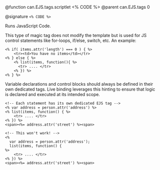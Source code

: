 @function can.EJS.tags.scriptlet <% CODE %>
@parent can.EJS.tags 0

@signature `<% CODE %>`

Runs JavaScript Code.

This type of magic tag does not modify the template but is used for JS control statements 
like for-loops, if/else, switch, etc.  An example:

    <% if( items.attr('length') === 0 ) { %>
        <tr><td>You have no items</td></tr>
    <% } else { %>
        <% list(items, function(){ %>
          <tr> .... </tr>
        <% }) %>
    <% } %>

Variable declarations and control blocks should always be defined in 
their own dedicated tags. Live binding leverages this hinting to ensure that logic is declared and executed at its intended scope.
	
	<!-- Each statement has its own dedicated EJS tag -->
    <% var address = person.attr('address') %>
    <% list(items, function() { %>
        <tr> .... </tr>
    <% }) %>
    <span><%= address.attr('street') %><span>
    
    <!-- This won't work! -->
    <%
      var address = person.attr('address');
      list(items, function() {
    %>
        <tr> .... </tr>
    <% }) %>
    <span><%= address.attr('street') %><span>
